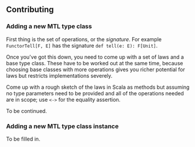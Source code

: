 ## Contributing

### Adding a new MTL type class

First thing is the set of operations, or the *signature*.
For example `FunctorTell[F, E]` has the signature `def tell(e: E): F[Unit]`.

Once you've got this down, you need to come up with a set of laws and a base type class.
These have to be worked out at the same time, because choosing base classes with more operations gives
you richer potential for laws but restricts implementations severely.

Come up with a rough sketch of the laws in Scala as methods but assuming no type parameters need to be provided 
and all of the operations needed are in scope; use `<->` for the equality assertion.

To be continued.

### Adding a new MTL type class instance

To be filled in.